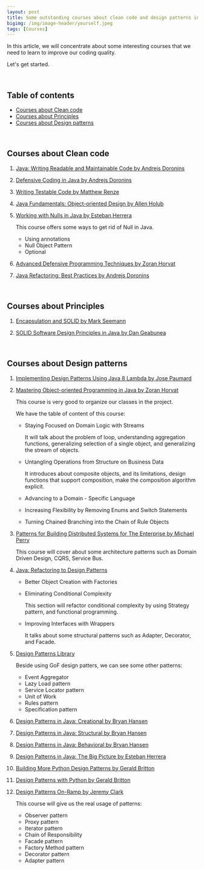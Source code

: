 ```yaml
---
layout: post
title: Some outstanding courses about clean code and design patterns in Java
bigimg: /img/image-header/yourself.jpeg
tags: [Courses]
---
```


In this article, we will concentrate about some interesting courses that we need to learn to improve our coding quality.

Let's get started.

<br>

## Table of contents
- [Courses about Clean code](#courses-about-clean-code)
- [Courses about Principles](#courses-about-principles)
- [Courses about Design patterns](#courses-about-design-pattern)

<br>

## Courses about Clean code
1. [Java: Writing Readable and Maintainable Code by Andrejs Doronins](https://app.pluralsight.com/library/courses/java-writing-readable-maintainable-code/table-of-contents)

2. [Defensive Coding in Java by Andrejs Doronins](https://app.pluralsight.com/library/courses/defensive-programming-java/table-of-contents)

3. [Writing Testable Code by Matthew Renze](https://app.pluralsight.com/library/courses/writing-testable-code/table-of-contents)

4. [Java Fundamentals: Object-oriented Design by Allen Holub](https://app.pluralsight.com/library/courses/java-fundamentals-object-oriented-design/table-of-contents)

5. [Working with Nulls in Java by Esteban Herrera](https://app.pluralsight.com/library/courses/working-nulls-java/table-of-contents)

    This course offers some ways to get rid of Null in Java.
    - Using annotations
    - Null Object Pattern
    - Optional

6. [Advanced Defensive Programming Techniques by Zoran Horvat](https://app.pluralsight.com/library/courses/advanced-defensive-programming-techniques/table-of-contents)
    
7. [Java Refactoring: Best Practices by Andrejs Doronins](https://app.pluralsight.com/library/courses/java-refactoring-best-practices/table-of-contents)

<br>

## Courses about Principles

1. [Encapsulation and SOLID by Mark Seemann](https://app.pluralsight.com/library/courses/encapsulation-solid/table-of-contents)

2. [SOLID Software Design Principles in Java by Dan Geabunea](https://app.pluralsight.com/library/courses/solid-software-design-principles-java/table-of-contents)

<br>

## Courses about Design patterns

1. [Implementing Design Patterns Using Java 8 Lambda by Jose Paumard](https://app.pluralsight.com/library/courses/implementing-design-patterns-java-8-lambda-expression/table-of-contents)

2. [Mastering Object-oriented Programming in Java by Zoran Horvat](https://app.pluralsight.com/library/courses/object-oriented-programming-java/table-of-contents)

    This course is very good to organize our classes in the project.

    We have the table of content of this course:
    - Staying Focused on Domain Logic with Streams

        It will talk about the problem of loop, understanding aggregation functions, generalizing selection of a single object, and generalizing the stream of objects.

    - Untangling Operations from Structure on Business Data

        It introduces about composite objects, and its limitations, design functions that support composition, make the composition algorithm explicit.

    - Advancing to a Domain - Specific Language

    - Increasing Flexibility by Removing Enums and Switch Statements

    - Turning Chained Branching into the Chain of Rule Objects

3. [Patterns for Building Distributed Systems for The Enterprise by Michael Perry](https://app.pluralsight.com/library/courses/cqrs-theory-practice/table-of-contents)

    This course will cover about some architecture patterns such as Domain Driven Design, CQRS, Service Bus.

4. [Java: Refactoring to Design Patterns](https://app.pluralsight.com/library/courses/java-refactoring-design-patterns/table-of-contents)

    - Better Object Creation with Factories

    - Eliminating Conditional Complexity

        This section will refactor conditional complexity by using Strategy pattern, and functional programming.

    - Improving Interfaces with Wrappers

        It talks about some structural patterns such as Adapter, Decorator, and Facade.

5. [Design Patterns Library](https://app.pluralsight.com/library/courses/patterns-library/table-of-contents)

    Beside using GoF design patters, we can see some other patterns:
    - Event Aggregator
    - Lazy Load pattern
    - Service Locator pattern
    - Unit of Work
    - Rules pattern
    - Specification pattern

6. [Design Patterns in Java: Creational by Bryan Hansen](https://app.pluralsight.com/library/courses/design-patterns-java-creational/table-of-contents)

7. [Design Patterns in Java: Structural by Bryan Hansen](https://app.pluralsight.com/library/courses/design-patterns-java-structural/table-of-contents)

8. [Design Patterns in Java: Behavioral by Bryan Hansen](https://app.pluralsight.com/library/courses/design-patterns-java-behavioral/table-of-contents)

9. [Design Patterns in Java: The Big Picture by Esteban Herrera](https://app.pluralsight.com/library/courses/java-design-patterns-big-picture/table-of-contents)

10. [Building More Python Design Patterns by Gerald Britton](https://app.pluralsight.com/library/courses/python-design-patterns-building-more/table-of-contents)

11. [Design Patterns with Python by Gerald Britton](https://app.pluralsight.com/library/courses/python-design-patterns/table-of-contents)

12. [Design Patterns On-Ramp by Jeremy Clark](https://app.pluralsight.com/library/courses/design-patterns-on-ramp/table-of-contents)

    This course will give us the real usage of patterns:
    - Observer pattern
    - Proxy pattern
    - Iterator pattern
    - Chain of Responsibility
    - Facade pattern
    - Factory Method pattern
    - Decorator pattern
    - Adapter pattern
